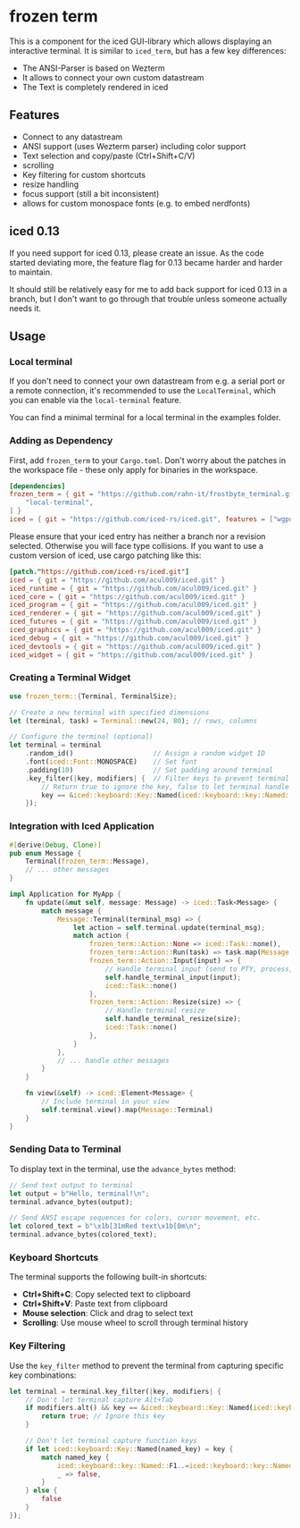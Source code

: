 # frozen term

This is a component for the iced GUI-library which allows displaying an interactive terminal.
It is similar to `iced_term`, but has a few key differences:

- The ANSI-Parser is based on Wezterm
- It allows to connect your own custom datastream
- The Text is completely rendered in iced

## Features
- Connect to any datastream
- ANSI support (uses Wezterm parser) including color support
- Text selection and copy/paste (Ctrl+Shift+C/V)
- scrolling
- Key filtering for custom shortcuts
- resize handling
- focus support (still a bit inconsistent)
- allows for custom monospace fonts (e.g. to embed nerdfonts)

## iced 0.13

If you need support for iced 0.13, please create an issue. As the code started deviating more,
the feature flag for 0.13 became harder and harder to maintain.

It should still be relatively easy for me to add back support for iced 0.13 in a branch,
but I don't want to go through that trouble unless someone actually needs it.

## Usage

### Local terminal

If you don't need to connect your own datastream from e.g. a serial port or a remote connection, it's recommended to use the `LocalTerminal`, which you can enable via the `local-terminal` feature.

You can find a minimal terminal for a local terminal in the examples folder.

### Adding as Dependency

First, add `frozen_term` to your `Cargo.toml`.
Don't worry about the patches in the workspace file - these only apply for binaries in the workspace.

```toml
[dependencies]
frozen_term = { git = "https://github.com/rahn-it/frostbyte_terminal.git", features = [
    "local-terminal",
] }
iced = { git = "https://github.com/iced-rs/iced.git", features = ["wgpu"] }
```

Please ensure that your iced entry has neither a branch nor a revision selected. Otherwise you will face type collisions.
If you want to use a custom version of iced, use cargo patching like this:

```toml
[patch."https://github.com/iced-rs/iced.git"]
iced = { git = "https://github.com/acul009/iced.git" }
iced_runtime = { git = "https://github.com/acul009/iced.git" }
iced_core = { git = "https://github.com/acul009/iced.git" }
iced_program = { git = "https://github.com/acul009/iced.git" }
iced_renderer = { git = "https://github.com/acul009/iced.git" }
iced_futures = { git = "https://github.com/acul009/iced.git" }
iced_graphics = { git = "https://github.com/acul009/iced.git" }
iced_debug = { git = "https://github.com/acul009/iced.git" }
iced_devtools = { git = "https://github.com/acul009/iced.git" }
iced_widget = { git = "https://github.com/acul009/iced.git" }
```

### Creating a Terminal Widget

```rust
use frozen_term::{Terminal, TerminalSize};

// Create a new terminal with specified dimensions
let (terminal, task) = Terminal::new(24, 80); // rows, columns

// Configure the terminal (optional)
let terminal = terminal
    .random_id()                    // Assign a random widget ID
    .font(iced::Font::MONOSPACE)    // Set font
    .padding(10)                    // Set padding around terminal
    .key_filter(|key, modifiers| {  // Filter keys to prevent terminal capture
        // Return true to ignore the key, false to let terminal handle it
        key == &iced::keyboard::Key::Named(iced::keyboard::key::Named::F11)
    });
```

### Integration with Iced Application

```rust
#[derive(Debug, Clone)]
pub enum Message {
    Terminal(frozen_term::Message),
    // ... other messages
}

impl Application for MyApp {
    fn update(&mut self, message: Message) -> iced::Task<Message> {
        match message {
            Message::Terminal(terminal_msg) => {
                let action = self.terminal.update(terminal_msg);
                match action {
                    frozen_term::Action::None => iced::Task::none(),
                    frozen_term::Action::Run(task) => task.map(Message::Terminal),
                    frozen_term::Action::Input(input) => {
                        // Handle terminal input (send to PTY, process, etc.)
                        self.handle_terminal_input(input);
                        iced::Task::none()
                    },
                    frozen_term::Action::Resize(size) => {
                        // Handle terminal resize
                        self.handle_terminal_resize(size);
                        iced::Task::none()
                    },
                }
            },
            // ... handle other messages
        }
    }

    fn view(&self) -> iced::Element<Message> {
        // Include terminal in your view
        self.terminal.view().map(Message::Terminal)
    }
}
```

### Sending Data to Terminal

To display text in the terminal, use the `advance_bytes` method:

```rust
// Send text output to terminal
let output = b"Hello, terminal!\n";
terminal.advance_bytes(output);

// Send ANSI escape sequences for colors, cursor movement, etc.
let colored_text = b"\x1b[31mRed text\x1b[0m\n";
terminal.advance_bytes(colored_text);
```

### Keyboard Shortcuts

The terminal supports the following built-in shortcuts:

- **Ctrl+Shift+C**: Copy selected text to clipboard
- **Ctrl+Shift+V**: Paste text from clipboard
- **Mouse selection**: Click and drag to select text
- **Scrolling**: Use mouse wheel to scroll through terminal history

### Key Filtering

Use the `key_filter` method to prevent the terminal from capturing specific key combinations:

```rust
let terminal = terminal.key_filter(|key, modifiers| {
    // Don't let terminal capture Alt+Tab
    if modifiers.alt() && key == &iced::keyboard::Key::Named(iced::keyboard::key::Named::Tab) {
        return true; // Ignore this key
    }

    // Don't let terminal capture function keys
    if let iced::keyboard::Key::Named(named_key) = key {
        match named_key {
            iced::keyboard::key::Named::F1..=iced::keyboard::key::Named::F12 => true,
            _ => false,
        }
    } else {
        false
    }
});
```
